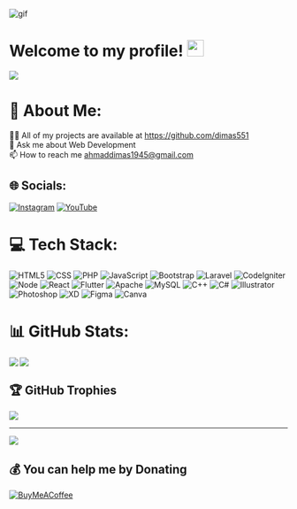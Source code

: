 ![gif](https://github.com/user-attachments/assets/b20d766b-d61e-4a1b-89df-e81406430791)

# Welcome to my profile! <img src="https://media.giphy.com/media/hvRJCLFzcasrR4ia7z/giphy.gif" width="30">

<img src="https://readme-typing-svg.herokuapp.com?font=Consolas&weight=500&pause=1000&vCenter=true&random=false&width=435&lines=Hi%2C+Welcome+to+my+GitHub+page!;I+am+Dimas;I+am+a+fullstack+developer">

# 💫 About Me:

👨‍💻 All of my projects are available at https://github.com/dimas551<br>💬 Ask me about Web Development<br>📫 How to reach me ahmaddimas1945@gmail.com

## 🌐 Socials:

[![Instagram](https://img.shields.io/badge/Instagram-%23E4405F.svg?logo=Instagram&logoColor=white)](https://instagram.com/ahmdims) [![YouTube](https://img.shields.io/badge/YouTube-%23FF0000.svg?logo=YouTube&logoColor=white)](https://www.youtube.com/@dim.as552)

# 💻 Tech Stack:

![HTML5](https://img.shields.io/badge/html-%23E34F26.svg?style=for-the-badge&logo=html&logoColor=white)
![CSS](https://img.shields.io/badge/css-%231572B6.svg?style=for-the-badge&logo=css&logoColor=white)
![PHP](https://img.shields.io/badge/php-%23777BB4.svg?style=for-the-badge&logo=php&logoColor=white)
![JavaScript](https://img.shields.io/badge/javascript-%23323330.svg?style=for-the-badge&logo=javascript&logoColor=%23F7DF1E)
![Bootstrap](https://img.shields.io/badge/bootstrap-%23563D7C.svg?style=for-the-badge&logo=bootstrap&logoColor=white)
![Laravel](https://img.shields.io/badge/laravel-%23FF2D20.svg?style=for-the-badge&logo=laravel&logoColor=white)
![CodeIgniter](https://img.shields.io/badge/codeigniter-%23DD4814.svg?style=for-the-badge&logo=codeigniter&logoColor=white)
![Node](https://img.shields.io/badge/node-%23339933.svg?style=for-the-badge&logo=node.js&logoColor=white)
![React](https://img.shields.io/badge/react-%23282C34.svg?style=for-the-badge&logo=react&logoColor=61DAFB)
![Flutter](https://img.shields.io/badge/flutter-%2302569B.svg?style=for-the-badge&logo=flutter&logoColor=white)
![Apache](https://img.shields.io/badge/apache-%23D42029.svg?style=for-the-badge&logo=apache&logoColor=white)
![MySQL](https://img.shields.io/badge/mysql-%2300f.svg?style=for-the-badge&logo=mysql&logoColor=white)
![C++](https://img.shields.io/badge/c++-%2300599C.svg?style=for-the-badge&logo=c%2B%2B&logoColor=white)
![C#](https://img.shields.io/badge/c%23-%23239120.svg?style=for-the-badge&logo=c-sharp&logoColor=white)
![Illustrator](https://img.shields.io/badge/illustrator-%23FF9A00.svg?style=for-the-badge&logo=adobe-illustrator&logoColor=white)
![Photoshop](https://img.shields.io/badge/photoshop-%231572B6.svg?style=for-the-badge&logo=adobe-photoshop&logoColor=white)
![XD](https://img.shields.io/badge/xd-%23FF61F6.svg?style=for-the-badge&logo=adobe-xd&logoColor=white)
![Figma](https://img.shields.io/badge/figma-%23F24E1E.svg?style=for-the-badge&logo=figma&logoColor=white)
![Canva](https://img.shields.io/badge/Canva-%2300C4CC.svg?style=for-the-badge&logo=Canva&logoColor=white)

# 📊 GitHub Stats:

<img align="left" src="https://github-readme-stats.vercel.app/api/top-langs?username=dimas551&theme=tokyonight&show_icons=true&locale=en&layout=compact"/>
<img align="center" src="https://github-readme-stats.vercel.app/api?username=dimas551&theme=tokyonight&show_icons=true&locale=en"/>

## 🏆 GitHub Trophies

![](https://github-profile-trophy.vercel.app/?username=dimas551&theme=tokyonight&no-frame=false&no-bg=true&margin-w=4)

---

![](https://komarev.com/ghpvc/?username=dimas551&label=Profile%20views&color=0e75b6&color=blueviolet)

## 💰 You can help me by Donating

[![BuyMeACoffee](https://img.shields.io/badge/Buy%20Me%20a%20Coffee-ffdd00?style=for-the-badge&logo=buy-me-a-coffee&logoColor=black)]()
